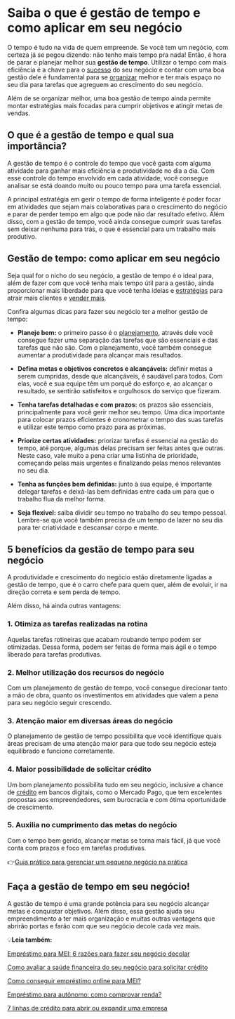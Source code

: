 # Saiba o que é gestão de tempo e como aplicar em seu negócio

O tempo é tudo na vida de quem empreende. Se você tem um negócio, com certeza já se pegou dizendo: não tenho mais tempo pra nada! Então, é hora de parar e planejar melhor sua **gestão de tempo**. Utilizar o tempo com mais eficiência é a chave para o [sucesso](https://meubolso.mercadopago.com.br/implantar-um-delivery-de-sucesso) do seu negócio e contar com uma boa gestão dele é fundamental para se [organizar](https://meubolso.mercadopago.com.br/revendedor-dicas-para-organizar-rotina) melhor e ter mais espaço no seu dia para tarefas que agreguem ao crescimento do seu negócio.

Além de se organizar melhor, uma boa gestão de tempo ainda permite montar estratégias mais focadas para cumprir objetivos e atingir metas de vendas.

## O que é a gestão de tempo e qual sua importância?

A gestão de tempo é o controle do tempo que você gasta com alguma atividade para ganhar mais eficiência e produtividade no dia a dia. Com esse controle do tempo envolvido em cada atividade, você consegue analisar se está doando muito ou pouco tempo para uma tarefa essencial.

A principal estratégia em gerir o tempo de forma inteligente é poder focar em atividades que sejam mais colaborativas para o crescimento do negócio e parar de perder tempo em algo que pode não dar resultado efetivo. Além disso, com a gestão de tempo, você ainda consegue cumprir suas tarefas sem deixar nenhuma para trás, o que é essencial para um trabalho mais produtivo.

## Gestão de tempo: como aplicar em seu negócio

Seja qual for o nicho do seu negócio, a gestão de tempo é o ideal para, além de fazer com que você tenha mais tempo útil para a gestão, ainda proporcionar mais liberdade para que você tenha ideias e [estratégias](https://meubolso.mercadopago.com.br/estrategias-de-marketing) para atrair mais clientes e [vender mais](https://meubolso.mercadopago.com.br/venda-mais-com-o-calendario-de-marco).

Confira algumas dicas para fazer seu negócio ter a melhor gestão de tempo:

- **Planeje bem:** o primeiro passo é o [planejamento](https://meubolso.mercadopago.com.br/faca-seu-planejamento-de-vendas-do-proximo-ano), através dele você consegue fazer uma separação das tarefas que são essenciais e das tarefas que não são. Com o planejamento, você também consegue aumentar a produtividade para alcançar mais resultados.

- **Defina metas e objetivos concretos e alcançáveis:** definir metas a serem cumpridas, desde que alcançáveis, é saudável para todos. Com elas, você e sua equipe têm um porquê do esforço e, ao alcançar o resultado, se sentirão satisfeitos e orgulhosos do serviço que fizeram.

- **Tenha tarefas detalhadas e com prazos:** os prazos são essenciais, principalmente para você gerir melhor seu tempo. Uma dica importante para colocar prazos eficientes é cronometrar o tempo das suas tarefas e utilizar este tempo como prazo para as próximas.

- **Priorize certas atividades:** priorizar tarefas é essencial na gestão do tempo, até porque, algumas delas precisam ser feitas antes que outras. Neste caso, vale muito a pena criar uma listinha de prioridade, começando pelas mais urgentes e finalizando pelas menos relevantes no seu dia.

- **Tenha as funções bem definidas:** junto à sua equipe, é importante delegar tarefas e deixá-las bem definidas entre cada um para que o trabalho flua da melhor forma.

- **Seja flexível:** saiba dividir seu tempo no trabalho do seu tempo pessoal. Lembre-se que você também precisa de um tempo de lazer no seu dia para ter criatividade e descansar corpo e mente.

## 5 benefícios da gestão de tempo para seu negócio

A produtividade e crescimento do negócio estão diretamente ligadas a gestão de tempo, que é o carro chefe para quem quer, além de evoluir, ir na direção correta e sem perda de tempo.

Além disso, há ainda outras vantagens:

### 1. Otimiza as tarefas realizadas na rotina

Aquelas tarefas rotineiras que acabam roubando tempo podem ser otimizadas. Dessa forma, podem ser feitas de forma mais ágil e o tempo liberado para tarefas produtivas.

### 2. Melhor utilização dos recursos do negócio

Com um planejamento de gestão de tempo, você consegue direcionar tanto a mão de obra, quanto os investimentos em atividades que valem a pena para seu negócio seguir crescendo.

### 3. Atenção maior em diversas áreas do negócio

O planejamento de gestão de tempo possibilita que você identifique quais áreas precisam de uma atenção maior para que todo seu negócio esteja equilibrado e funcione corretamente.

### 4. Maior possibilidade de solicitar crédito

Um bom planejamento possibilita tudo em seu negócio, inclusive a chance de [crédito](https://meubolso.mercadopago.com.br/linhas-de-credito) em bancos digitais, como o Mercado Pago, que tem excelentes propostas aos empreendedores, sem burocracia e com ótima oportunidade de crescimento.

### 5. Auxilia no cumprimento das metas do negócio

Com o tempo bem gerido, alcançar metas se torna mais fácil, já que você conta com prazos e foco em tarefas produtivas.

👉[Guia prático para gerenciar um pequeno negócio na prática](https://meubolso.mercadopago.com.br/guia-completo-para-gerenciar-um-pequeno-negocio)

## Faça a gestão de tempo em seu negócio!

A gestão de tempo é uma grande potência para seu negócio alcançar metas e conquistar objetivos. Além disso, essa gestão ajuda seu empreendimento a ter mais organização e muitas outras vantagens que abrirão portas e farão com que seu negócio decole cada vez mais.

💡**Leia também:**

[Empréstimo para MEI: 6 razões para fazer seu negócio decolar](https://meubolso.mercadopago.com.br/como-fazer-emprestimo-para-mei)

[Como avaliar a saúde financeira do seu negócio para solicitar crédito](https://meubolso.mercadopago.com.br/avaliar-saude-financeira-do-negocio)

[Como conseguir empréstimo online para MEI?](https://meubolso.mercadopago.com.br/emprestimo-online-para-seu-negocio)

[Empréstimo para autônomo: como comprovar renda?](https://meubolso.mercadopago.com.br/emprestimo-para-autonomo)

[7 linhas de crédito para abrir ou expandir uma empresa](https://meubolso.mercadopago.com.br/linhas-de-credito)